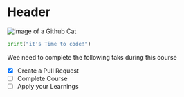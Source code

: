 # Header
![image of a Github Cat](https://octodex.github.com/images/puddle_jumper_octodex.jpg)
```python
print("it's Time to code!")
```

Wee need to complete the following taks during this course

- [x] Create a Pull Request
- [ ] Complete Course
- [ ] Apply your Learnings
